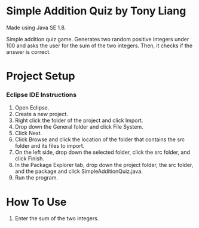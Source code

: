 # Simple Addition Quiz by Tony Liang

Made using Java SE 1.8.

Simple addition quiz game. Generates two random positive integers under 100 and asks the user for the sum of the two integers. Then, it checks if the answer is correct.

# Project Setup

### Eclipse IDE Instructions
1. Open Eclipse.
2. Create a new project.
3. Right click the folder of the project and click Import.
4. Drop down the General folder and click File System.
5. Click Next.
6. Click Browse and click the location of the folder that contains the src folder and its files to import.
7. On the left side, drop down the selected folder, click the src folder, and click Finish.
8. In the Package Explorer tab, drop down the project folder, the src folder, and the package and click SimpleAdditionQuiz.java.
9. Run the program.

# How To Use
1. Enter the sum of the two integers.